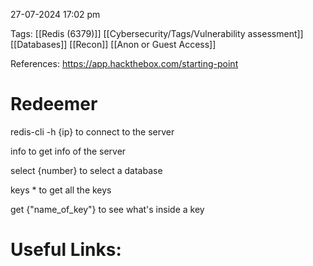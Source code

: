 
27-07-2024 17:02 pm

Tags: [[Redis (6379)]] [[Cybersecurity/Tags/Vulnerability assessment]] [[Databases]] [[Recon]] [[Anon or Guest Access]]

References: https://app.hackthebox.com/starting-point


# Redeemer

redis-cli -h {ip} to connect to the server

info to get info of the server

select {number} to select a database

keys * to get all the keys

get {"name_of_key"} to see what's inside a key







# Useful Links:

